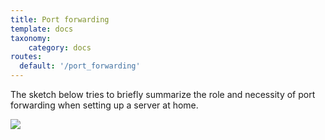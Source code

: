 ```yaml
---
title: Port forwarding
template: docs
taxonomy:
    category: docs
routes:
  default: '/port_forwarding'
---
```


The sketch below tries to briefly summarize the role and necessity of port
forwarding when setting up a server at home.

![](image://portForwarding_en.png)
